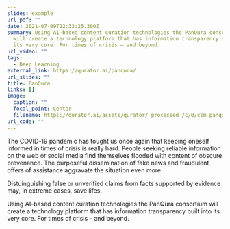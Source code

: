 ```yaml
---
slides: example
url_pdf: ""
date: 2021-07-09T22:33:25.300Z
summary: Using AI-based content curation technologies the PanQura consortium
  will create a technology platform that has information transparency built into
  its very core. For times of crisis – and beyond.
url_video: ""
tags:
  - Deep Learning
external_link: https://qurator.ai/panqura/
url_slides: ""
title: PanQura
links: []
image:
  caption: ""
  focal_point: Center
  filename: https://qurator.ai/assets/qurator/_processed_/c/0/csm_panqura_informationsplattform_ki_markus-spiske-unsplash_fc32d1fbc1.jpg
url_code: ""
---
```

The COVID-19 pandemic has tought us once again that keeping oneself informed in times of crisis is really hard. People seeking reliable information on the web or social media find themselves flooded with content of obscure provenance. The purposeful dissemination of fake news and fraudulent offers of assistance aggravate the situation even more.

Distuinguishing false or unverified claims from facts supported by evidence may, in extreme cases, save lifes.

Using AI-based content curation technologies the PanQura consortium will create a technology platform that has information transparency built into its very core. For times of crisis – and beyond.